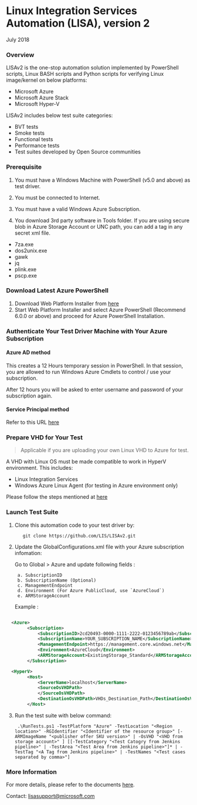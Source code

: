 ﻿# Linux Integration Services Automation (LISA), version 2

July 2018

### Overview

LISAv2 is the one-stop automation solution implemented by PowerShell scripts, Linux BASH scripts and Python scripts for verifying Linux image/kernel on below platforms:
* Microsoft Azure
* Microsoft Azure Stack
* Microsoft Hyper-V

LISAv2 includes below test suite categories:
* BVT tests
* Smoke tests
* Functional tests
* Performance tests
* Test suites developed by Open Source communities

### Prerequisite

1. You must have a Windows Machine with PowerShell (v5.0 and above) as test driver.

2. You must be connected to Internet.

3. You must have a valid Windows Azure Subscription.

4. You download 3rd party software in Tools folder. If you are using secure blob in Azure Storage Account or UNC path, you can add a tag <blobStorageLocation></blobStorageLocation> in any secret xml file.
* 7za.exe
* dos2unix.exe
* gawk
* jq
* plink.exe
* pscp.exe

### Download Latest Azure PowerShell

1. Download Web Platform Installer from [here](http://go.microsoft.com/fwlink/p/?linkid=320376&clcid=0x409)
2. Start Web Platform Installer and select Azure PowerShell (Recommend 6.0.0 or above) and proceed for Azure PowerShell Installation.

### Authenticate Your Test Driver Machine with Your Azure Subscription

#### Azure AD method

This creates a 12 Hours temporary session in PowerShell. In that session, you are allowed to run Windows Azure Cmdlets to control / use your subscription.

After 12 hours you will be asked to enter username and password of your subscription again.

#### Service Principal method

Refer to this URL [here](https://docs.microsoft.com/en-us/azure/azure-resource-manager/resource-group-create-service-principal-portal)

### Prepare VHD for Your Test

> Applicable if you are uploading your own Linux VHD to Azure for test.

A VHD with Linux OS must be made compatible to work in HyperV environment. This includes:

* Linux Integration Services
* Windows Azure Linux Agent (for testing in Azure environment only)

Please follow the steps mentioned at [here](https://docs.microsoft.com/en-us/azure/virtual-machines/linux/create-upload-generic)

### Launch Test Suite

1. Clone this automation code to your test driver by:

          git clone https://github.com/LIS/LISAv2.git

2. Update the GlobalConfigurations.xml file with your Azure subscription infomation: 

   Go to Global > Azure  and update following fields :

        a. SubscriptionID
        b. SubscriptionName (Optional)
        c. ManagementEndpoint
        d. Environment (For Azure PublicCloud, use `AzureCloud`)
        e. ARMStorageAccount

   Example :

```xml

  <Azure>
        <Subscription>
            <SubscriptionID>2cd20493-0000-1111-2222-0123456789ab</SubscriptionID>
            <SubscriptionName>YOUR_SUBSCRIPTION_NAME</SubscriptionName>
            <ManagementEndpoint>https://management.core.windows.net</ManagementEndpoint>
            <Environment>AzureCloud</Environment>
            <ARMStorageAccount>ExistingStorage_Standard</ARMStorageAccount>
        </Subscription>

  <HyperV>
        <Host>
            <ServerName>localhost</ServerName>
            <SourceOsVHDPath>
            </SourceOsVHDPath>
            <DestinationOsVHDPath>VHDs_Destination_Path</DestinationOsVHDPath>
        </Host>
```

3. Run the test suite with below command:

        .\RunTests.ps1 -TestPlatform "Azure" -TestLocation "<Region location>" -RGIdentifier "<Identifier of the resource group>" [-ARMImageName "<publisher offer SKU version>" | -OsVHD "<VHD from storage account>" ] [[-TestCategory "<Test Catogry from Jenkins pipeline>" | -TestArea "<Test Area from Jenkins pipeline>"]* | -TestTag "<A Tag from Jenkins pipeline>" | -TestNames "<Test cases separated by comma>"]

### More Information

For more details, please refer to the documents [here](https://github.com/LIS/LISAv2/blob/master/Documents/How-to-use.md).

Contact: <lisasupport@microsoft.com>
